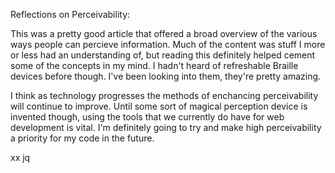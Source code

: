 Reflections on Perceivability:

This was a pretty good article that offered a broad overview of the various ways people can percieve information. Much of the content was stuff I more or less had an understanding of, but reading this definitely helped cement some of the concepts in my mind. I hadn't heard of refreshable Braille devices before though. I've been looking into them, they're pretty amazing.

 I think as technology progresses the methods of enchancing perceivability will continue to improve. Until some sort of magical perception device is invented though, using the tools that we currently do have for web development is vital. I'm definitely going to try and make high perceivability a priority for my code in the future. 

 xx jq 